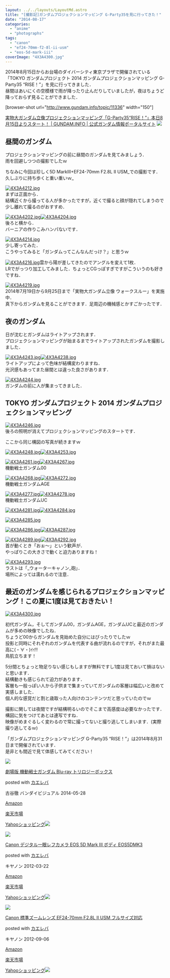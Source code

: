 ```yaml
---
layout: ../../layouts/LayoutMd.astro
title: "[撮影記]ガンダムプロジェクションマッピング G-Party35を見に行ってきた！"
date: "2014-08-17"
categories: 
  - "anime"
  - "photographs"
tags: 
  - "canon"
  - "ef24-70mm-f2-8l-ii-usm"
  - "eos-5d-mark-iii"
coverImage: "4X3A4300.jpg"
---
```


2014年8月15日からお台場のダイバーシティ東京プラザで開催されている「TOKYO ガンダムプロジェクト 2014 ガンダムプロジェクションマッピング G-Party35 “RISE！”」を見に行ってきました．  
昼間はあいにくの空模様で雨が降ったり止んだりしていましたが，夜はちょうど降っておらず見ることができました．

\[browser-shot url="http://www.gundam.info/topic/11336" width="150"\]

[実物大ガンダム立像プロジェクションマッピング「G-Party35“RISE！”」本日8月15日よりスタート！ | GUNDAM.INFO | 公式ガンダム情報ポータルサイト](http://www.gundam.info/topic/11336) [![](http://b.hatena.ne.jp/entry/image/http://www.gundam.info/topic/11336)](http://b.hatena.ne.jp/entry/http://www.gundam.info/topic/11336)

## 昼間のガンダム

プロジェクションマッピングの前に昼間のガンダムを見てみましょう．  
雨を回避しつつの撮影でしたｗ

ちなみに今回は珍しく5D MarkⅢ+EF24-70mm F2.8L II USM_での撮影です．  
久しぶりに持ち歩くと重い重いｗ_

[![4X3A4212.jpg](images/14757143070_8c1eb42375_b.jpg)](https://www.flickr.com/photos/67522130@N08/14757143070/ "4X3A4212.jpg")  
まずは正面から．  
結構近くから撮ってる人が多かったですが，近くで撮ると顔が隠れてしまうので少し離れて撮るのがおすすめ．

[![4X3A4202.jpg](images/14757132360_abddc0db35_b.jpg)](https://www.flickr.com/photos/67522130@N08/14757132360/ "4X3A4202.jpg")[![4X3A4204.jpg](images/14757134020_0db0529fae_b.jpg)](https://www.flickr.com/photos/67522130@N08/14757134020/ "4X3A4204.jpg")  
後ろと横から．  
バーニアの作りこみハンパないです．

[![4X3A4214.jpg](images/14757273827_2a3d8f0a92_b.jpg)](https://www.flickr.com/photos/67522130@N08/14757273827/ "4X3A4214.jpg")  
少し寄ってみた．  
こうやってみると「ガンダムってこんなんだっけ？」と思うｗ

[![4X3A4216.jpg](images/14943460792_f6d505f31c_b.jpg)](https://www.flickr.com/photos/67522130@N08/14943460792/ "4X3A4216.jpg")雲から陽が差してきたのでアングルを変えて1枚．  
LRでがっつり加工してみました．ちょっとCGっぽすぎですがこういうのも好きですね．

[![4X3A4219.jpg](images/14943462442_e67ba99f03_b.jpg)](https://www.flickr.com/photos/67522130@N08/14943462442/ "4X3A4219.jpg")  
2014年7月19日から9月25日まで「実物大ガンダム立像 ウォークスルー」を実施中．  
真下からガンダムを見ることができます．足周辺の機械感とかすごかったです．

## 夜のガンダム

日が沈むとガンダムはライトアップされます．  
プロジェクションマッピングが始まるまでライトアップされたガンダムを撮影しました．

[![4X3A4243.jpg](images/14757147829_af852065d8_b.jpg)](https://www.flickr.com/photos/67522130@N08/14757147829/ "4X3A4243.jpg")[![4X3A4238.jpg](images/14757152480_31ec8246de_b.jpg)](https://www.flickr.com/photos/67522130@N08/14757152480/ "4X3A4238.jpg")  
ライトアップによって色味が結構変わりますね．  
光沢感もあってまた昼間とは違った良さがあります．

[![4X3A4244.jpg](images/14757286447_2b83f401a5_b.jpg)](https://www.flickr.com/photos/67522130@N08/14757286447/ "4X3A4244.jpg")  
ガンダムの前に人が集まってきました．

## TOKYO ガンダムプロジェクト 2014 ガンダムプロジェクションマッピング

[![4X3A4246.jpg](images/14920845666_8a695a596a_b.jpg)](https://www.flickr.com/photos/67522130@N08/14920845666/ "4X3A4246.jpg")  
後ろの照明が消えてプロジェクションマッピングのスタートです．

ここから同じ構図の写真が続きますｗ

[![4X3A4248.jpg](images/14757289307_6b2f59bdcc_b.jpg)](https://www.flickr.com/photos/67522130@N08/14757289307/ "4X3A4248.jpg")[![4X3A4253.jpg](images/14940748671_b25352ffc3_b.jpg)](https://www.flickr.com/photos/67522130@N08/14940748671/ "4X3A4253.jpg")

[![4X3A4261.jpg](images/14757156699_d4fd2c3c5f_b.jpg)](https://www.flickr.com/photos/67522130@N08/14757156699/ "4X3A4261.jpg")[![4X3A4267.jpg](images/14940752421_5626b0cfbc_b.jpg)](https://www.flickr.com/photos/67522130@N08/14940752421/ "4X3A4267.jpg")  
機動戦士ガンダム00

[![4X3A4268.jpg](images/14940753941_61eb11b77a_b.jpg)](https://www.flickr.com/photos/67522130@N08/14940753941/ "4X3A4268.jpg")[![4X3A4272.jpg](images/14757169950_6b0623cbeb_b.jpg)](https://www.flickr.com/photos/67522130@N08/14757169950/ "4X3A4272.jpg")  
機動戦士ガンダムAGE

[![4X3A4277.jpg](images/14757228158_205fa603dd_b.jpg)](https://www.flickr.com/photos/67522130@N08/14757228158/ "4X3A4277.jpg")[![4X3A4278.jpg](images/14943837015_7333f492e4_b.jpg)](https://www.flickr.com/photos/67522130@N08/14943837015/ "4X3A4278.jpg")  
機動戦士ガンダムUC

[![4X3A4281.jpg](images/14943486282_b46aeb0697_b.jpg)](https://www.flickr.com/photos/67522130@N08/14943486282/ "4X3A4281.jpg")[![4X3A4284.jpg](images/14757303337_9fc00944a0_b.jpg)](https://www.flickr.com/photos/67522130@N08/14757303337/ "4X3A4284.jpg")

[![4X3A4285.jpg](images/14757304327_28cfb213ab_b.jpg)](https://www.flickr.com/photos/67522130@N08/14757304327/ "4X3A4285.jpg")

[![4X3A4286.jpg](images/14757305527_cf0bf2de9c_b.jpg)](https://www.flickr.com/photos/67522130@N08/14757305527/ "4X3A4286.jpg")[![4X3A4287.jpg](images/14943491342_92ae6bc157_b.jpg)](https://www.flickr.com/photos/67522130@N08/14943491342/ "4X3A4287.jpg")

[![4X3A4289.jpg](images/14757172139_cac1d6c856_b.jpg)](https://www.flickr.com/photos/67522130@N08/14757172139/ "4X3A4289.jpg")[![4X3A4292.jpg](images/14757309367_123f882cca_b.jpg)](https://www.flickr.com/photos/67522130@N08/14757309367/ "4X3A4292.jpg")  
首が動くとき「おぉ～」という歓声が．  
やっぱりこの大きさで動くと迫力ありますね！

[![4X3A4293.jpg](images/14920868876_306d24186f_b.jpg)](https://www.flickr.com/photos/67522130@N08/14920868876/ "4X3A4293.jpg")  
ラストは「_ウォーターキャノン_砲」．  
場所によっては濡れるので注意．

## 最近のガンダムを感じられるプロジェクションマッピング！この夏に1度は見ておきたい！

[![4X3A4300.jpg](images/14757241538_96be3efd95_b.jpg)](https://www.flickr.com/photos/67522130@N08/14757241538/ "4X3A4300.jpg")

初代ガンダム，そしてガンダム00，ガンダムAGE，ガンダムUCと最近のガンダムが多めの映像でしたね．  
ちょうど00からガンダムを見始めた自分にはぴったりでしたｗ  
投影と同時にそれぞれのガンダムを代表する曲が流れるのですが，それがまた最高に(・∀・)ｲｲ!!  
鳥肌立ちます！

5分間とちょっと物足りない感じもしますが無料ですし1度は見ておいて損はないと思います．  
結構動きも感じられて迫力があります．  
客層も一般っぽい人から子供まで集まっていてガンダムの客層は幅広いと改めて実感しました．  
個人的な感覚だと割と歳取った人向けのコンテンツだと思っていたのでｗ

撮影に関しては夜間ですが結構明るいのでそこまで高感度は必要なかったです．  
構図に気をつけてあとは連写ですね．  
映像がめまぐるしく変わるので常に撮ってないと撮り逃してしまいます．(実際撮り逃してるｗ)

「ガンダムプロジェクションマッピング G-Party35 “RISE！”」は2014年8月31日まで開催されています．  
是非とも間近で見て体感してみてください！

[![](images/5155Ep9XQpL._SL160_.jpg)](https://www.amazon.co.jp/exec/obidos/ASIN/B00IIEERNG/mizuka123-22/ref=nosim/)

[劇場版 機動戦士ガンダム Blu-ray トリロジーボックス](https://www.amazon.co.jp/exec/obidos/ASIN/B00IIEERNG/mizuka123-22/ref=nosim/)

posted with [カエレバ](http://kaereba.com)

古谷徹 バンダイビジュアル 2014-05-28

[Amazon](http://www.amazon.co.jp/gp/search?keywords=%8C%80%8F%EA%94%C5%20%8B%40%93%AE%90%ED%8Em%83K%83%93%83_%83%80%20Blu-ray%20%83g%83%8A%83%8D%83W%81%5B%83%7B%83b%83N%83X&__mk_ja_JP=%83J%83%5E%83J%83i&tag=mizuka123-22 "アマゾン")

[楽天市場](http://hb.afl.rakuten.co.jp/hgc/032b53ee.4b34c5ee.0f4a541e.f440145e/?pc=http%3A%2F%2Fsearch.rakuten.co.jp%2Fsearch%2Fmall%2F%25E5%258A%2587%25E5%25A0%25B4%25E7%2589%2588%2520%25E6%25A9%259F%25E5%258B%2595%25E6%2588%25A6%25E5%25A3%25AB%25E3%2582%25AC%25E3%2583%25B3%25E3%2583%2580%25E3%2583%25A0%2520Blu-ray%2520%25E3%2583%2588%25E3%2583%25AA%25E3%2583%25AD%25E3%2582%25B8%25E3%2583%25BC%25E3%2583%259C%25E3%2583%2583%25E3%2582%25AF%25E3%2582%25B9%2F-%2Ff.1-p.1-s.1-sf.0-st.A-v.2%3Fx%3D0%26scid%3Daf_ich_link_urltxt%26m%3Dhttp%3A%2F%2Fm.rakuten.co.jp%2F "楽天市場")

[Yahooショッピング![](//ad.jp.ap.valuecommerce.com/servlet/gifbanner?sid=3066752&pid=881990642)](//ck.jp.ap.valuecommerce.com/servlet/referral?sid=3066752&pid=881990642&vc_url=http%3A%2F%2Fshopping.search.yahoo.co.jp%2Fsearch%3FuIv%3Don%26ei%3DUTF-8%26tab_ex%3Dcommerce%26slider%3D0%26va%3D%25E5%258A%2587%25E5%25A0%25B4%25E7%2589%2588%2520%25E6%25A9%259F%25E5%258B%2595%25E6%2588%25A6%25E5%25A3%25AB%25E3%2582%25AC%25E3%2583%25B3%25E3%2583%2580%25E3%2583%25A0%2520Blu-ray%2520%25E3%2583%2588%25E3%2583%25AA%25E3%2583%25AD%25E3%2582%25B8%25E3%2583%25BC%25E3%2583%259C%25E3%2583%2583%25E3%2582%25AF%25E3%2582%25B9 "Yahooショッピング")

[![](images/41pReGl7PNL._SL160_.jpg)](https://www.amazon.co.jp/exec/obidos/ASIN/B007G3SSP8/mizuka123-22/ref=nosim/)

[Canon デジタル一眼レフカメラ EOS 5D Mark III ボディ EOS5DMK3](https://www.amazon.co.jp/exec/obidos/ASIN/B007G3SSP8/mizuka123-22/ref=nosim/)

posted with [カエレバ](http://kaereba.com)

キヤノン 2012-03-22

[Amazon](http://www.amazon.co.jp/gp/search?keywords=Canon%20%83f%83W%83%5E%83%8B%88%EA%8A%E1%83%8C%83t%83J%83%81%83%89%20EOS%205D%20Mark%20III%20%83%7B%83f%83B%20EOS5DMK3&__mk_ja_JP=%83J%83%5E%83J%83i&tag=mizuka123-22 "アマゾン")

[楽天市場](http://hb.afl.rakuten.co.jp/hgc/032b53ee.4b34c5ee.0f4a541e.f440145e/?pc=http%3A%2F%2Fsearch.rakuten.co.jp%2Fsearch%2Fmall%2FCanon%2520%25E3%2583%2587%25E3%2582%25B8%25E3%2582%25BF%25E3%2583%25AB%25E4%25B8%2580%25E7%259C%25BC%25E3%2583%25AC%25E3%2583%2595%25E3%2582%25AB%25E3%2583%25A1%25E3%2583%25A9%2520EOS%25205D%2520Mark%2520III%2520%25E3%2583%259C%25E3%2583%2587%25E3%2582%25A3%2520EOS5DMK3%2F-%2Ff.1-p.1-s.1-sf.0-st.A-v.2%3Fx%3D0%26scid%3Daf_ich_link_urltxt%26m%3Dhttp%3A%2F%2Fm.rakuten.co.jp%2F "楽天市場")

[Yahooショッピング![](//ad.jp.ap.valuecommerce.com/servlet/gifbanner?sid=3066752&pid=881990642)](//ck.jp.ap.valuecommerce.com/servlet/referral?sid=3066752&pid=881990642&vc_url=http%3A%2F%2Fshopping.search.yahoo.co.jp%2Fsearch%3FuIv%3Don%26ei%3DUTF-8%26tab_ex%3Dcommerce%26slider%3D0%26va%3DCanon%2520%25E3%2583%2587%25E3%2582%25B8%25E3%2582%25BF%25E3%2583%25AB%25E4%25B8%2580%25E7%259C%25BC%25E3%2583%25AC%25E3%2583%2595%25E3%2582%25AB%25E3%2583%25A1%25E3%2583%25A9%2520EOS%25205D%2520Mark%2520III%2520%25E3%2583%259C%25E3%2583%2587%25E3%2582%25A3%2520EOS5DMK3 "Yahooショッピング")

[![](images/41voxC5-RLL._SL160_.jpg)](https://www.amazon.co.jp/exec/obidos/ASIN/B0076FS09A/mizuka123-22/ref=nosim/)

[Canon 標準ズームレンズ EF24-70mm F2.8L II USM フルサイズ対応](https://www.amazon.co.jp/exec/obidos/ASIN/B0076FS09A/mizuka123-22/ref=nosim/)

posted with [カエレバ](http://kaereba.com)

キヤノン 2012-09-06

[Amazon](http://www.amazon.co.jp/gp/search?keywords=Canon%20%95W%8F%80%83Y%81%5B%83%80%83%8C%83%93%83Y%20EF24-70mm%20F2.8L%20II%20USM%20%83t%83%8B%83T%83C%83Y%91%CE%89%9E&__mk_ja_JP=%83J%83%5E%83J%83i&tag=mizuka123-22 "アマゾン")

[楽天市場](http://hb.afl.rakuten.co.jp/hgc/032b53ee.4b34c5ee.0f4a541e.f440145e/?pc=http%3A%2F%2Fsearch.rakuten.co.jp%2Fsearch%2Fmall%2FCanon%2520%25E6%25A8%2599%25E6%25BA%2596%25E3%2582%25BA%25E3%2583%25BC%25E3%2583%25A0%25E3%2583%25AC%25E3%2583%25B3%25E3%2582%25BA%2520EF24-70mm%2520F2.8L%2520II%2520USM%2520%25E3%2583%2595%25E3%2583%25AB%25E3%2582%25B5%25E3%2582%25A4%25E3%2582%25BA%25E5%25AF%25BE%25E5%25BF%259C%2F-%2Ff.1-p.1-s.1-sf.0-st.A-v.2%3Fx%3D0%26scid%3Daf_ich_link_urltxt%26m%3Dhttp%3A%2F%2Fm.rakuten.co.jp%2F "楽天市場")

[Yahooショッピング![](//ad.jp.ap.valuecommerce.com/servlet/gifbanner?sid=3066752&pid=881990642)](//ck.jp.ap.valuecommerce.com/servlet/referral?sid=3066752&pid=881990642&vc_url=http%3A%2F%2Fshopping.search.yahoo.co.jp%2Fsearch%3FuIv%3Don%26ei%3DUTF-8%26tab_ex%3Dcommerce%26slider%3D0%26va%3DCanon%2520%25E6%25A8%2599%25E6%25BA%2596%25E3%2582%25BA%25E3%2583%25BC%25E3%2583%25A0%25E3%2583%25AC%25E3%2583%25B3%25E3%2582%25BA%2520EF24-70mm%2520F2.8L%2520II%2520USM%2520%25E3%2583%2595%25E3%2583%25AB%25E3%2582%25B5%25E3%2582%25A4%25E3%2582%25BA%25E5%25AF%25BE%25E5%25BF%259C "Yahooショッピング")
